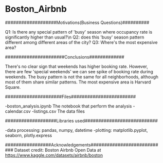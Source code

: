 # Boston_Airbnb

###################Motivations(Business Questions)##########

Q1: Is there any special pattern of 'busy' season where occupancy rate is significantly higher than usual?\n
Q2: does this 'busy' season pattern different among different areas of the city?
Q3: Where's the most expensive area?

######################Conclusions#############

There's no clear sign that weekends has higher booking rate. However, there are few 'special weekends' we can see spike of booking rate during weekends. The busy pattern is not the same for all neighborhoods, although most of them share similar patterns. The most expensive area is Harvard Square. 

#####################Files########################

-boston_analysis.ipynb
	The notebook that perform the analysis
-calendar.csv
-listings.csv
	The data files

###################Libraries used###########################

-data processing:
	pandas, numpy, datetime
-plotting:
	matplotlib.pyplot, seaborn, plotly.express

#################Acknowledgements############################
Dataset credit:
Boston Airbnb Open Data at https://www.kaggle.com/datasets/airbnb/boston

